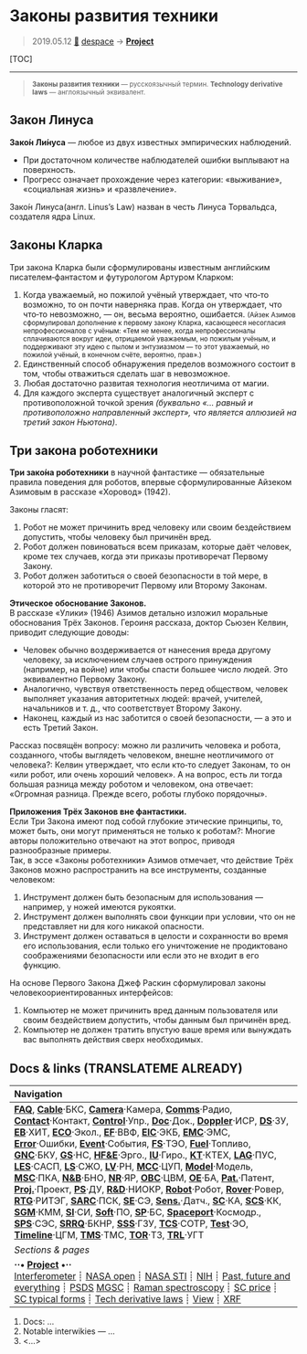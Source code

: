 # Законы развития техники
> 2019.05.12 [🚀](../index/index.md) [despace](index.md) → **[Project](project.md)**

[TOC]

---

> <small>**Законы развития техники** — русскоязычный термин. **Technology derivative laws** — англоязычный эквивалент.</small>


## Закон Линуса
**Зако́н Ли́нуса** — любое из двух известных эмпирических наблюдений.
   - При достаточном количестве наблюдателей ошибки выплывают на поверхность.
   - Прогресс означает прохождение через категории: «выживание», «социальная жизнь» и «развлечение».

Зако́н Линуса(англ. Linus’s Law) назван в честь Линуса Торвальдса, создателя ядра Linux.



## Законы Кларка
Три закона Кларка были сформулированы известным английским писателем‑фантастом и футурологом Артуром Кларком:

   1. Когда уважаемый, но пожилой учёный утверждает, что что‑то возможно, то он почти наверняка прав. Когда он утверждает, что что‑то невозможно, — он, весьма вероятно, ошибается. <small>(Айзек Азимов сформулировал дополнение к первому закону Кларка, касающееся несогласия непрофессионалов с учёным: «Тем не менее, когда непрофессионалы сплачиваются вокруг идеи, отрицаемой уважаемым, но пожилым учёным, и поддерживают эту идею с пылом и энтузиазмом — то этот уважаемый, но пожилой учёный, в конечном счёте, вероятно, прав».)</small>
   2. Единственный способ обнаружения пределов возможного состоит в том, чтобы отважиться сделать шаг в невозможное.
   3. Любая достаточно развитая технология неотличима от магии.
   4. Для каждого эксперта существует аналогичный эксперт с противоположной точкой зрения *(буквально «… равный и противоположно направленный эксперт», что является аллюзией на третий закон Ньютона)*.



## Три закона роботехники
**Три зако́на роботехники** в научной фантастике — обязательные правила поведения для роботов, впервые сформулированные Айзеком Азимовым в рассказе «Хоровод» (1942).

Законы гласят:

   1. Робот не может причинить вред человеку или своим бездействием допустить, чтобы человеку был причинён вред.
   2. Робот должен повиноваться всем приказам, которые даёт человек, кроме тех случаев, когда эти приказы противоречат Первому Закону.
   3. Робот должен заботиться о своей безопасности в той мере, в которой это не противоречит Первому или Второму Законам.

**Этическое обоснование Законов.**  
В рассказе «Улики» (1946) Азимов детально изложил моральные обоснования Трёх Законов. Героиня рассказа, доктор Сьюзен Келвин, приводит следующие доводы:

   - Человек обычно воздерживается от нанесения вреда другому человеку, за исключением случаев острого принуждения (например, на войне) или чтобы спасти большее число людей. Это эквивалентно Первому Закону.
   - Аналогично, чувствуя ответственность перед обществом, человек выполняет указания авторитетных людей: врачей, учителей, начальников и т. д., что соответствует Второму Закону.
   - Наконец, каждый из нас заботится о своей безопасности, — а это и есть Третий Закон.

Рассказ посвящён вопросу: можно ли различить человека и робота, созданного, чтобы выглядеть человеком, внешне неотличимого от человека?: Келвин утверждает, что если кто‑то следует Законам, то он «или робот, или очень хороший человек». А на вопрос, есть ли тогда большая разница между роботом и человеком, она отвечает: «Огромная разница. Прежде всего, роботы глубоко порядочны».

**Приложения Трёх Законов вне фантастики.**  
Если Три Закона имеют под собой глубокие этические принципы, то, может быть, они могут применяться не только к роботам?: Многие авторы положительно отвечают на этот вопрос, приводя разнообразные примеры.  
Так, в эссе «Законы роботехники» Азимов отмечает, что действие Трёх Законов можно распространить на все инструменты, созданные человеком:

   1. Инструмент должен быть безопасным для использования — например, у ножей имеются рукоятки.
   2. Инструмент должен выполнять свои функции при условии, что он не представляет ни для кого никакой опасности.
   3. Инструмент должен оставаться в целости и сохранности во время его использования, если только его уничтожение не продиктовано соображениями безопасности или если это не входит в его функцию.

На основе Первого Закона Джеф Раскин сформулировал законы человекоориентированных интерфейсов:

   1. Компьютер не может причинить вред данным пользователя или своим бездействием допустить, чтобы данным был причинён вред.
   2. Компьютер не должен тратить впустую ваше время или вынуждать вас выполнять действия сверх необходимых.



<p style="page-break-after:always"> </p>

## Docs & links (TRANSLATEME ALREADY)
|Navigation|
|:--|
|**[FAQ](faq.md)**, **[Cable](cable.md)**·БКС, **[Camera](cam.md)**·Камера, **[Comms](comms.md)**·Радио, **[Contact](contact.md)**·Контакт, **[Control](control.md)**·Упр., **[Doc](doc.md)**·Док., **[Doppler](doppler.md)**·ИСР, **[DS](ds.md)**·ЗУ, **[EB](eb.md)**·ХИТ, **[ECO](ecology.md)**·Экол., **[EF](ef.md)**·ВВФ, **[ElC](elc.md)**·ЭКБ, **[EMC](emc.md)**·ЭМС, **[Error](error.md)**·Ошибки, **[Event](event.md)**·События, **[FS](fs.md)**·ТЭО, **[Fuel](fuel.md)**·Топливо, **[GNC](gnc.md)**·БКУ, **[GS](scs.md)**·НС, **[HF&E](hfe.md)**·Эрго., **[IU](iu.md)**·Гиро., **[KT](kt.md)**·КТЕХ, **[LAG](lag.md)**·ПУC, **[LES](les.md)**·САСП, **[LS](ls.md)**·СЖО, **[LV](lv.md)**·РН, **[MCC](mcc.md)**·ЦУП, **[Model](model.md)**·Модель, **[MSC](sc.md)**·ПКА, **[N&B](nnb.md)**·БНО, **[NR](nr.md)**·ЯР, **[OBC](obc.md)**·ЦВМ, **[OE](oe.md)**·БА, **[Pat.](патент.md)**·Патент, **[Proj.](project.md)**·Проект, **[PS](ps.md)**·ДУ, **[R&D](rnd.md)**·НИОКР, **[Robot](robotics.md)**·Робот, **[Rover](rover.md)**·Ровер, **[RTG](rtg.md)**·РИТЭГ, **[SARC](sarc.md)**·ПСК, **[SE](se.md)**·СЭ, **[Sens.](sensor.md)**·Датч., **[SC](sc.md)**·КА, **[SCS](scs.md)**·КК, **[SGM](sgm.md)**·КММ, **[SI](si.md)**·СИ, **[Soft](soft.md)**·ПО, **[SP](sp.md)**·БС, **[Spaceport](spaceport.md)**·Космодр., **[SPS](sps.md)**·СЭС, **[SRRQ](srrq.md)**·БКНР, **[SSS](sss.md)**·ГЗУ, **[TCS](tcs.md)**·СОТР, **[Test](test.md)**·ЭО, **[Timeline](timeline.md)**·ЦГМ, **[TMS](tms.md)**·ТМС, **[TOR](tor.md)**·ТЗ, **[TRL](trl.md)**·УГТ|
|*Sections & pages*|
|**··• [Project](project.md) •··**<br> [Interferometer](interferometer.md) ┊ [NASA open](nasa_open.md) ┊ [NASA STI](nasa_sti.md) ┊ [NIH](nih.md) ┊ [Past, future and everything](pfaeverything.md) ┊ [PSDS](us_psds.md) [MGSC](mgsc.md) ┊ [Raman spectroscopy](raman_spsc.md) ┊ [SC price](sc_price.md) ┊ [SC typical forms](sc_ts.md) ┊ [Tech derivative laws](td_laws.md) ┊ [View](view.md) ┊ [XRF](xrf.md)|

   1. Docs: …
   1. Notable interwikies — …
   1. <…>
